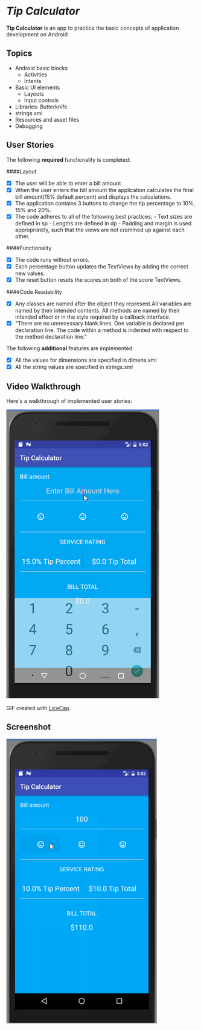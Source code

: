 #  *Tip Calculator*

**Tip Calculator** is an app to	practice the basic concepts of application development on Android

## Topics
* Android basic blocks
    - Activities
    - Intents
* Basic UI elements  
    - Layouts
    - Input controls
* Libraries: Butterknife
* strings.xml
* Resources and asset files
* Debugging

## User Stories

The following **required** functionality is completed:

####Layout
* [x] The user will be able to enter a bill amount
* [x] When the user enters the bill amount the application calculates the final bill amount(15% default percent) and displays the calculations.
* [x] The application contains 3 buttons to change the tip percentage to 10%, 15% and 20%.
* [x] The code adheres to all of the following best practices:
      - Text sizes are defined in sp
      - Lengths are defined in dp
      - Padding and margin is used appropriately, such that the views are not crammed up against each other.

####Functionality
* [x] The code runs without errors.
* [x] Each percentage button updates the TextViews by adding the correct new values.
* [x] The reset button resets the scores on both of the score TextViews.

####Code Readability
* [x] Any classes are named after the object they represent.All variables are named by their intended contents. All methods are named by their intended effect or in the style required by a callback interface.
* [x] "There are no unnecessary blank lines. One variable is declared per declaration line. The code within a method is indented with respect to the method declaration line."

The following **additional** features are implemented:

* [x] All the values for dimensions are specified in dimens.xml
* [x] All the string values are specified in strings.xml

## Video Walkthrough

Here's a walkthrough of implemented user stories:

<img src='https://github.com/IsabelPalomar/TipCalculator/blob/master/android-tip-calculator.gif' title='Video Walkthrough' width='' alt='Video Walkthrough' />

GIF created with [LiceCap](http://www.cockos.com/licecap/).

## Screenshot
<img src='https://github.com/IsabelPalomar/TipCalculator/blob/master/TipCalculator.jpg' title='Video Walkthrough' width='400px' alt='Tip Calculator' />
